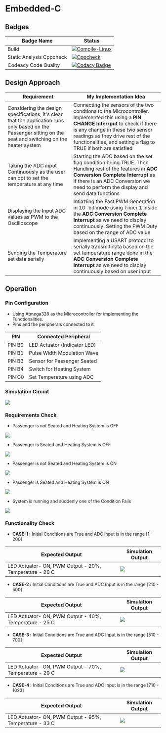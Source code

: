# Embedded-C

## Badges
| Badge Name | Status |
|----|----|
| Build | [![Compile-Linux](https://github.com/Gobikumaar-Sivagnanam/Embedded-C/actions/workflows/compile_linux.yml/badge.svg)](https://github.com/Gobikumaar-Sivagnanam/Embedded-C/actions/workflows/compile_linux.yml) |
| Static Analysis Cppcheck | [![Cppcheck](https://github.com/Gobikumaar-Sivagnanam/Embedded-C/actions/workflows/cppcheck.yml/badge.svg)](https://github.com/Gobikumaar-Sivagnanam/Embedded-C/actions/workflows/cppcheck.yml) |
| Codeacy Code Quality | [![Codacy Badge](https://app.codacy.com/project/badge/Grade/62503da33ec14a23a99c2461e483673a)](https://www.codacy.com/gh/Gobikumaar-Sivagnanam/Embedded-C/dashboard?utm_source=github.com&amp;utm_medium=referral&amp;utm_content=Gobikumaar-Sivagnanam/Embedded-C&amp;utm_campaign=Badge_Grade) |

## Design Approach
| Requirement | My Implementation Idea |
|-------------|------------------------|
| Considering the design specifications, it's clear that the application runs only based on the Passenger sitting on the seat and switching on the heater system | Connecting the sensors of the two condtions to the Microcontroller. Implemented this using a **PIN CHANGE Interrput** to check if there is any change in these two sensor readings as they drive rest of the functionalities, and setting a flag to TRUE if both are satisfied |    
| Taking the ADC input Continuously as the user can opt to set the temperature at any time | Starting the ADC based on the set flag condition being TRUE. Then Handling rest of the features in **ADC Conversion Complete Interrupt** as if there is an ADC Conversion we need to perform the display and send data functions |
| Displaying the Input ADC values as PWM to the Oscilloscope | Intiazling the  Fast PWM Generation in 10-bit mode using Timer 1 inside the **ADC Conversion Complete Interrupt** as we need to display continuously. Setting the PWM Duty based on the range of ADC value |  
| Sending the Temperature set data serially | Implementing a USART protocol to serially transmit data based on the set temperature range done in the **ADC Conversion Complete Interrupt** as we need to display continuously based on user input | 

## Operation 

### Pin Configuration 

*   Using Atmega328 as the Microcontroller for implementing the Functionalities.
*   Pins and the peripherals connected to it

| PIN | Connected Peripheral |
|-----|----------------------|
| PIN B0 | LED Actuator (Indicator LED) |
| PIN B1 | Pulse Width Modulation Wave |
| PIN B3 | Sensor for Passenger Seated |
| PIN B4 | Switch for Heating System |
| PIN C0 | Set Temperature using ADC |

###   Simulation Circuit
<img src="/simulation/Circuit_Configuration.JPG">

### Requirements Check 

*   Passenger is not Seated and Heating System is OFF
<img src="/simulation/Operation_No_Switch.JPG">

*   Passenger is Seated and Heating System is OFF
<img src="/simulation/Operation_One_Switch_2.JPG">

*   Passenger is not Seated and Heating System is ON
<img src="/simulation/Operation_One_Switch_1.JPG">

*   Passenger is Seated and Heating System is ON
<img src="/simulation/Operation_Two_Switch.JPG">

*   System is running and suddenly one of the Condition Fails
<img src="/simulation/Operation_Start_Switch_Off.JPG">

### Functionality Check

*   **CASE-1 :** Initial Conditions are True and ADC Input is in the range \[1 - 200\]

| Expected Output | Simulation Output |
|-----------------|-------------------|
| LED Actuator- ON, PWM Output - 20%, Temperature - 20 C | <img src="/simulation/Operation_Two_Switch_Case1.JPG"> |

*   **CASE-2 :** Initial Conditions are True and ADC Input is in the range \[210 - 500\]

| Expected Output | Simulation Output |
|-----------------|-------------------|
| LED Actuator- ON, PWM Output - 40%, Temperature - 25 C | <img src="/simulation/Operation_Two_Switch_Case2.JPG"> |

*   **CASE-3 :** Initial Conditions are True and ADC Input is in the range \[510 - 700\]

| Expected Output | Simulation Output |
|-----------------|-------------------|
| LED Actuator- ON, PWM Output - 70%, Temperature - 29 C | <img src="/simulation/Operation_Two_Switch_Case3.JPG"> |

*   **CASE-4 :** Initial Conditions are True and ADC Input is in the range \[710 - 1023\]

| Expected Output | Simulation Output |
|-----------------|-------------------|
| LED Actuator- ON, PWM Output - 95%, Temperature - 33 C | <img src="/simulation/Operation_Two_Switch_Case4.JPG"> |
